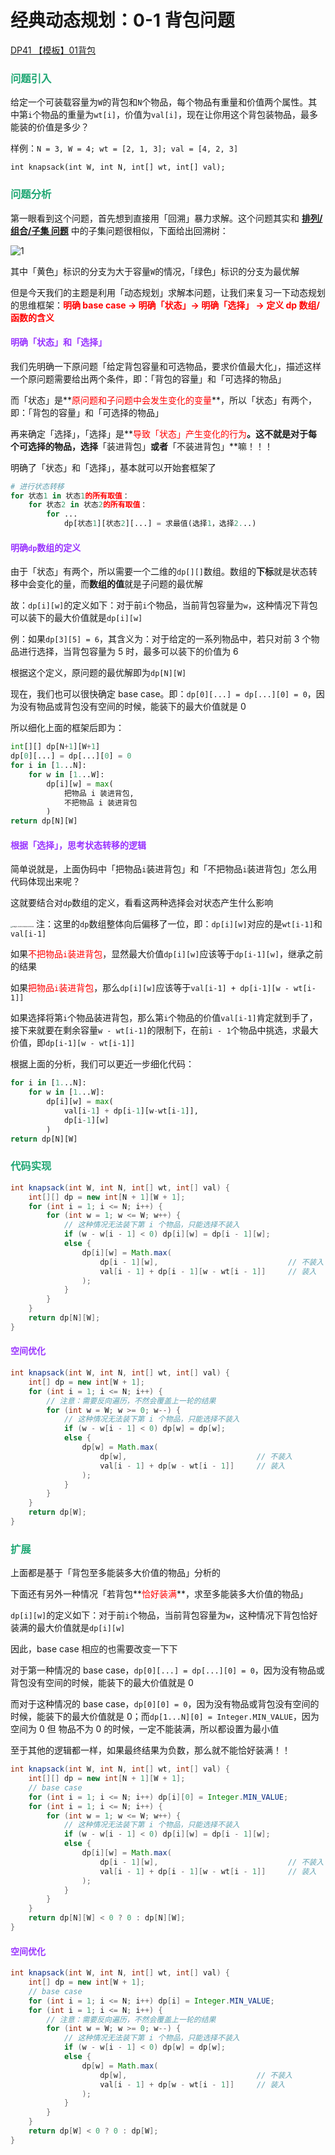 # 经典动态规划：0-1 背包问题

[DP41 【模板】01背包](https://www.nowcoder.com/practice/fd55637d3f24484e96dad9e992d3f62e?tpId=230&tqId=2032484&ru=%2Fpractice%2Ffd55637d3f24484e96dad9e992d3f62e&qru=%2Fta%2Fdynamic-programming%2Fquestion-ranking&sourceUrl=%2Fexam%2Foj%3Fpage%3D1%26tab%3D%25E7%25AE%2597%25E6%25B3%2595%25E7%25AF%2587%26topicId%3D230)

### <font color=#1FA774>问题引入</font>

给定一个可装载容量为`W`的背包和`N`个物品，每个物品有重量和价值两个属性。其中第`i`个物品的重量为`wt[i]`，价值为`val[i]`，现在让你用这个背包装物品，最多能装的价值是多少？

样例：`N = 3, W = 4; wt = [2, 1, 3]; val = [4, 2, 3]`

`int knapsack(int W, int N, int[] wt, int[] val);`

### <font color=#1FA774>问题分析</font>

第一眼看到这个问题，首先想到直接用「回溯」暴力求解。这个问题其实和 **[排列/组合/子集 问题](./排列-组合-子集问题.html)** 中的子集问题很相似，下面给出回溯树：

![1](https://cdn.jsdelivr.net/gh/LFool/image-hosting@master/20220504/1510221651648222rE5Ndr1.svg)

其中「黄色」标识的分支为大于容量`W`的情况，「绿色」标识的分支为最优解

但是今天我们的主题是利用「动态规划」求解本问题，让我们来复习一下动态规划的思维框架：**<font color='red'>明确 base case -> 明确「状态」-> 明确「选择」 -> 定义 dp 数组/函数的含义</font>**

#### <font color=#9933FF>明确「状态」和「选择」</font>

我们先明确一下原问题「给定背包容量和可选物品，要求价值最大化」，描述这样一个原问题需要给出两个条件，即：「背包的容量」和「可选择的物品」

而「状态」是**<font color='red'>原问题和子问题中会发生变化的变量</font>**，所以「状态」有两个，即：「背包的容量」和「可选择的物品」

再来确定「选择」，「选择」是**<font color='red'>导致「状态」产生变化的行为</font>**。这不就是对于每个可选择的物品，选择**「装进背包」**或者**「不装进背包」**嘛！！！

明确了「状态」和「选择」，基本就可以开始套框架了

```python
# 进行状态转移
for 状态1 in 状态1的所有取值：
    for 状态2 in 状态2的所有取值：
        for ...
            dp[状态1][状态2][...] = 求最值(选择1，选择2...)
```

#### <font color=#9933FF>明确`dp`数组的定义</font>

由于「状态」有两个，所以需要一个二维的`dp[][]`数组。数组的**下标**就是状态转移中会变化的量，而**数组的值**就是子问题的最优解

故：`dp[i][w]`的定义如下：对于前`i`个物品，当前背包容量为`w`，这种情况下背包可以装下的最大价值就是`dp[i][w]`

例：如果`dp[3][5] = 6`，其含义为：对于给定的一系列物品中，若只对前 3 个物品进行选择，当背包容量为 5 时，最多可以装下的价值为 6

根据这个定义，原问题的最优解即为`dp[N][W]`

现在，我们也可以很快确定 base case。即：`dp[0][...] = dp[...][0] = 0`，因为没有物品或背包没有空间的时候，能装下的最大价值就是 0

所以细化上面的框架后即为：

```python
int[][] dp[N+1][W+1]
dp[0][...] = dp[...][0] = 0
for i in [1...N]:
    for w in [1...W]:
        dp[i][w] = max(
        	把物品 i 装进背包,
            不把物品 i 装进背包
        )
return dp[N][W]
```

#### <font color=#9933FF>根据「选择」，思考状态转移的逻辑</font>

简单说就是，上面伪码中「把物品`i`装进背包」和「不把物品`i`装进背包」怎么用代码体现出来呢？

这就要结合对`dp`数组的定义，看看这两种选择会对状态产生什么影响

<img src="https://cdn.jsdelivr.net/gh/LFool/image-hosting@master/20220226/16402516458648251645864825235pN5IJY.png" alt="image-20220226164025008" style="zoom:18%;" /> 注：这里的`dp`数组整体向后偏移了一位，即：`dp[i][w]`对应的是`wt[i-1]`和`val[i-1]`

如果<font color='red'>不把物品`i`装进背包</font>，显然最大价值`dp[i][w]`应该等于`dp[i-1][w]`，继承之前的结果

如果<font color='red'>把物品`i`装进背包</font>，那么`dp[i][w]`应该等于`val[i-1] + dp[i-1][w - wt[i-1]]`

如果选择将第`i`个物品装进背包，那么第`i`个物品的价值`val[i-1]`肯定就到手了，接下来就要在剩余容量`w - wt[i-1]`的限制下，在前`i - 1`个物品中挑选，求最大价值，即`dp[i-1][w - wt[i-1]]`

根据上面的分析，我们可以更近一步细化代码：

```python
for i in [1...N]:
    for w in [1...W]:
        dp[i][w] = max(
        	val[i-1] + dp[i-1][w-wt[i-1]],
            dp[i-1][w]
        )
return dp[N][W]
```

### <font color=#1FA774>代码实现</font>

```java
int knapsack(int W, int N, int[] wt, int[] val) {
    int[][] dp = new int[N + 1][W + 1];
    for (int i = 1; i <= N; i++) {
        for (int w = 1; w <= W; w++) {
            // 这种情况无法装下第 i 个物品，只能选择不装入
            if (w - w[i - 1] < 0) dp[i][w] = dp[i - 1][w];
            else {
                dp[i][w] = Math.max(
                    dp[i - 1][w],                             // 不装入
                    val[i - 1] + dp[i - 1][w - wt[i - 1]]     // 装入
                );
            }
        }
    }
    return dp[N][W];
}
```

#### <font color=#9933FF>空间优化</font>

```java
int knapsack(int W, int N, int[] wt, int[] val) {
    int[] dp = new int[W + 1];
    for (int i = 1; i <= N; i++) {
        // 注意：需要反向遍历，不然会覆盖上一轮的结果
        for (int w = W; w >= 0; w--) {
            // 这种情况无法装下第 i 个物品，只能选择不装入
            if (w - w[i - 1] < 0) dp[w] = dp[w];
            else {
                dp[w] = Math.max(
                    dp[w],                             // 不装入
                    val[i - 1] + dp[w - wt[i - 1]]     // 装入
                );
            }
        }
    }
    return dp[W];
}
```

### <font color=#1FA774>扩展</font>

上面都是基于「背包至多能装多大价值的物品」分析的

下面还有另外一种情况「若背包**<font color='red'>恰好装满</font>**，求至多能装多大价值的物品」

`dp[i][w]`的定义如下：对于前`i`个物品，当前背包容量为`w`，这种情况下背包恰好装满的最大价值就是`dp[i][w]`

因此，base case 相应的也需要改变一下下

对于第一种情况的 base case，`dp[0][...] = dp[...][0] = 0`，因为没有物品或背包没有空间的时候，能装下的最大价值就是 0

而对于这种情况的 base case，`dp[0][0] = 0`，因为没有物品或背包没有空间的时候，能装下的最大价值就是 0；而`dp[1...N][0] = Integer.MIN_VALUE`，因为空间为 0 但 物品不为 0 的时候，一定不能装满，所以都设置为最小值

至于其他的逻辑都一样，如果最终结果为负数，那么就不能恰好装满！！

```java
int knapsack(int W, int N, int[] wt, int[] val) {
    int[][] dp = new int[N + 1][W + 1];
    // base case
    for (int i = 1; i <= N; i++) dp[i][0] = Integer.MIN_VALUE;
    for (int i = 1; i <= N; i++) {
        for (int w = 1; w <= W; w++) {
            // 这种情况无法装下第 i 个物品，只能选择不装入
            if (w - w[i - 1] < 0) dp[i][w] = dp[i - 1][w];
            else {
                dp[i][w] = Math.max(
                    dp[i - 1][w],                             // 不装入
                    val[i - 1] + dp[i - 1][w - wt[i - 1]]     // 装入
                );
            }
        }
    }
    return dp[N][W] < 0 ? 0 : dp[N][W];
}
```

#### <font color=#9933FF>空间优化</font>

```java
int knapsack(int W, int N, int[] wt, int[] val) {
    int[] dp = new int[W + 1];
    // base case
    for (int i = 1; i <= N; i++) dp[i] = Integer.MIN_VALUE;
    for (int i = 1; i <= N; i++) {
        // 注意：需要反向遍历，不然会覆盖上一轮的结果
        for (int w = W; w >= 0; w--) {
            // 这种情况无法装下第 i 个物品，只能选择不装入
            if (w - w[i - 1] < 0) dp[w] = dp[w];
            else {
                dp[w] = Math.max(
                    dp[w],                             // 不装入
                    val[i - 1] + dp[w - wt[i - 1]]     // 装入
                );
            }
        }
    }
    return dp[W] < 0 ? 0 : dp[W];
}
```
